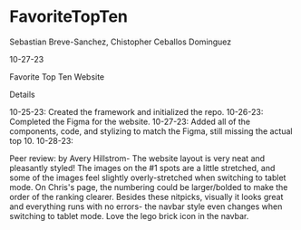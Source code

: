 # FavoriteTopTen

Sebastian Breve-Sanchez, Chistopher Ceballos Dominguez

10-27-23

Favorite Top Ten Website

Details

10-25-23: Created the framework and initialized the repo. 10-26-23: Completed the Figma for the website. 10-27-23: Added all of the components, code, and stylizing to match the Figma, still missing the actual top 10. 10-28-23: 

Peer review: by Avery Hillstrom- The website layout is very neat and pleasantly styled! The images on the #1 spots are a little stretched, and some of the images feel slightly overly-stretched when switching to tablet mode. On Chris's page, the numbering could be larger/bolded to make the order of the ranking clearer. Besides these nitpicks, visually it looks great and everything runs with no errors- the navbar style even changes when switching to tablet mode. Love the lego brick icon in the navbar.
